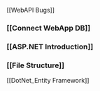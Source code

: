 [[WebAPI Bugs]]

### [[Connect WebApp DB]]

### [[ASP.NET Introduction]]

### [[File Structure]]


[[DotNet_Entity Framework]]